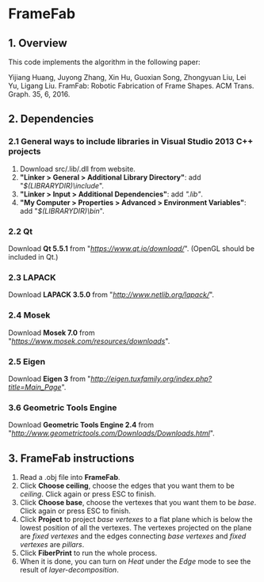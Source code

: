 # FrameFab


## 1. Overview

This code implements the algorithm in the following paper:

Yijiang Huang, Juyong Zhang, Xin Hu, Guoxian Song, Zhongyuan Liu, Lei Yu, Ligang Liu. FramFab: Robotic Fabrication of Frame Shapes.
ACM Trans. Graph. 35, 6, 2016.

## 2. Dependencies

### 2.1 General ways to include libraries in Visual Studio 2013 C++ projects
1. Download src/.lib/.dll from website.
2. **"Linker > General > Additional Library Directory"**: add "*$(LIBRARYDIR)\include*".
3. **"Linker > Input > Additional Dependencies"**: add *".lib"*.
4. **"My Computer > Properties > Advanced > Environment Variables"**:  add "*$(LIBRARYDIR)\bin*".

### 2.2 Qt
Download **Qt 5.5.1** from "*https://www.qt.io/download/*".
(OpenGL should be included in Qt.)

### 2.3 LAPACK
Download **LAPACK 3.5.0** from "*http://www.netlib.org/lapack/*".

### 2.4 Mosek
Download **Mosek 7.0** from "*https://www.mosek.com/resources/downloads*".

### 2.5 Eigen
Download **Eigen 3** from "*http://eigen.tuxfamily.org/index.php?title=Main_Page*".

### 3.6 Geometric Tools Engine
Download **Geometric Tools Engine 2.4** from "*http://www.geometrictools.com/Downloads/Downloads.html*".

## 3. FrameFab instructions
1. Read a .obj file into **FrameFab**.
2. Click **Choose ceiling**, choose the edges that you want them to be *ceiling*. Click again or press ESC to finish.
3. Click **Choose base**, choose the vertexes that you want them to be *base*. Click again or press ESC to finish.
4. Click **Project** to project *base vertexes* to a flat plane which is below the lowest position of all the vertexes. The vertexes projected on the plane are *fixed vertexes* and the edges connecting *base vertexes* and *fixed vertexes* are *pillars*.
5. Click **FiberPrint** to run the whole process.
6. When it is done, you can turn on *Heat* under the *Edge* mode to see the result of *layer-decomposition*.

